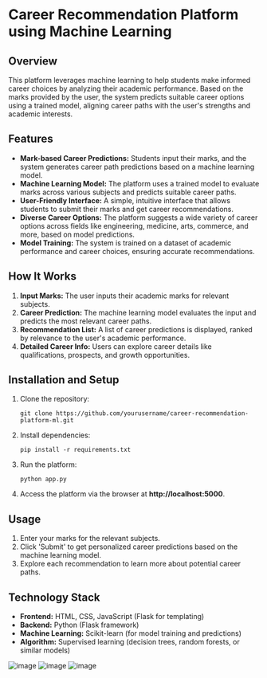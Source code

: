 <h1>Career Recommendation Platform using Machine Learning</h1>

<h2>Overview</h2>
<p>This platform leverages machine learning to help students make informed career choices by analyzing their academic performance. Based on the marks provided by the user, the system predicts suitable career options using a trained model, aligning career paths with the user's strengths and academic interests.</p>

<h2>Features</h2>
<ul>
  <li><strong>Mark-based Career Predictions:</strong> Students input their marks, and the system generates career path predictions based on a machine learning model.</li>
  <li><strong>Machine Learning Model:</strong> The platform uses a trained model to evaluate marks across various subjects and predicts suitable career paths.</li>
  <li><strong>User-Friendly Interface:</strong> A simple, intuitive interface that allows students to submit their marks and get career recommendations.</li>
  <li><strong>Diverse Career Options:</strong> The platform suggests a wide variety of career options across fields like engineering, medicine, arts, commerce, and more, based on model predictions.</li>
  <li><strong>Model Training:</strong> The system is trained on a dataset of academic performance and career choices, ensuring accurate recommendations.</li>
</ul>

<h2>How It Works</h2>
<ol>
  <li><strong>Input Marks:</strong> The user inputs their academic marks for relevant subjects.</li>
  <li><strong>Career Prediction:</strong> The machine learning model evaluates the input and predicts the most relevant career paths.</li>
  <li><strong>Recommendation List:</strong> A list of career predictions is displayed, ranked by relevance to the user's academic performance.</li>
  <li><strong>Detailed Career Info:</strong> Users can explore career details like qualifications, prospects, and growth opportunities.</li>
</ol>

<h2>Installation and Setup</h2>
<ol>
  <li>Clone the repository:
    <pre><code>git clone https://github.com/yourusername/career-recommendation-platform-ml.git</code></pre>
  </li>
  <li>Install dependencies:
    <pre><code>pip install -r requirements.txt</code></pre>
  </li>
  <li>Run the platform:
    <pre><code>python app.py</code></pre>
  </li>
  <li>Access the platform via the browser at <strong>http://localhost:5000</strong>.</li>
</ol>

<h2>Usage</h2>
<ol>
  <li>Enter your marks for the relevant subjects.</li>
  <li>Click 'Submit' to get personalized career predictions based on the machine learning model.</li>
  <li>Explore each recommendation to learn more about potential career paths.</li>
</ol>

<h2>Technology Stack</h2>
<ul>
  <li><strong>Frontend:</strong> HTML, CSS, JavaScript (Flask for templating)</li>
  <li><strong>Backend:</strong> Python (Flask framework)</li>
  <li><strong>Machine Learning:</strong> Scikit-learn (for model training and predictions)</li>
  <li><strong>Algorithm:</strong> Supervised learning (decision trees, random forests, or similar models)</li>
</ul>

![image](https://github.com/user-attachments/assets/20fdffb6-54ef-4dcb-b444-9bb18e1220b4)
![image](https://github.com/user-attachments/assets/1fe326fd-6369-463f-a3c4-47783dc9ec92)
![image](https://github.com/user-attachments/assets/4cf74ead-19c5-4eb1-9b15-68c07c18a149)




